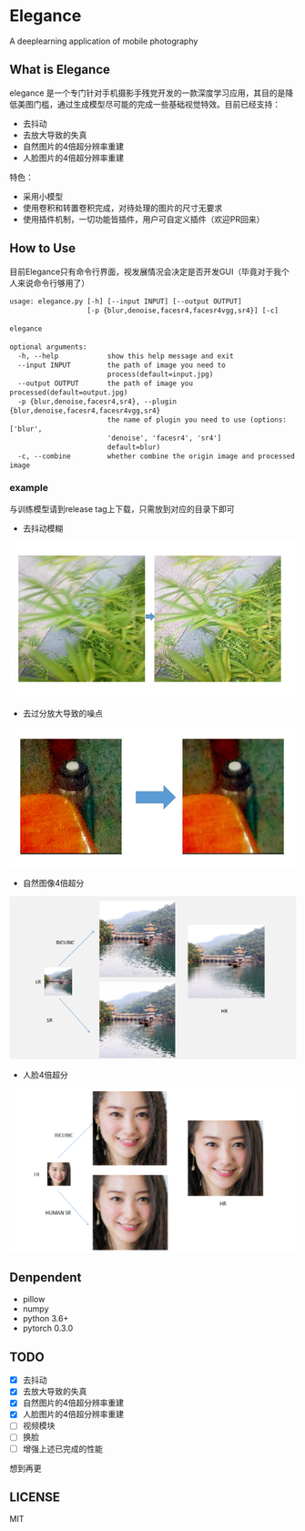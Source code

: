 # Elegance
A deeplearning application of mobile photography

## What is Elegance

elegance 是一个专门针对手机摄影手残党开发的一款深度学习应用，其目的是降低美图门槛，通过生成模型尽可能的完成一些基础视觉特效。目前已经支持：

- 去抖动
- 去放大导致的失真
- 自然图片的4倍超分辨率重建
- 人脸图片的4倍超分辨率重建

特色：

- 采用小模型
- 使用卷积和转置卷积完成，对待处理的图片的尺寸无要求
- 使用插件机制，一切功能皆插件，用户可自定义插件（欢迎PR回来）



## How to Use

目前Elegance只有命令行界面，视发展情况会决定是否开发GUI（毕竟对于我个人来说命令行够用了）
```
usage: elegance.py [-h] [--input INPUT] [--output OUTPUT]
                   [-p {blur,denoise,facesr4,facesr4vgg,sr4}] [-c]

elegance

optional arguments:
  -h, --help            show this help message and exit
  --input INPUT         the path of image you need to
                        process(default=input.jpg)
  --output OUTPUT       the path of image you processed(default=output.jpg)
  -p {blur,denoise,facesr4,sr4}, --plugin {blur,denoise,facesr4,facesr4vgg,sr4}
                        the name of plugin you need to use (options:['blur',
                        'denoise', 'facesr4', 'sr4']
                        default=blur)
  -c, --combine         whether combine the origin image and processed image

```

### example 

与训练模型请到release tag上下载，只需放到对应的目录下即可

- 去抖动模糊

![](example/deblur.png)  

- 去过分放大导致的噪点

![](example/denoise.png)

- 自然图像4倍超分

![](example/sr.png)

-  人脸4倍超分

![](example/humansr.png)

## Denpendent

- pillow
- numpy
- python 3.6+
- pytorch 0.3.0

## TODO

- [x] 去抖动
- [x] 去放大导致的失真
- [x] 自然图片的4倍超分辨率重建
- [x] 人脸图片的4倍超分辨率重建
- [ ] 视频模块
- [ ] 换脸
- [ ] 增强上述已完成的性能

 想到再更



## LICENSE

MIT